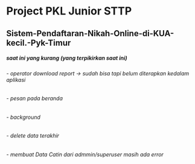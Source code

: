 # Project PKL Junior STTP 
## Sistem-Pendaftaran-Nikah-Online-di-KUA-kecil.-Pyk-Timur


##### saat ini yang kurang (yang terpikirkan saat ini)
###### - operator download report -> sudah bisa tapi belum diterapkan kedalam aplikasi
###### - pesan pada beranda
###### - background


###### - delete data terakhir
###### - membuat Data Catin dari admmin/superuser masih ada error





